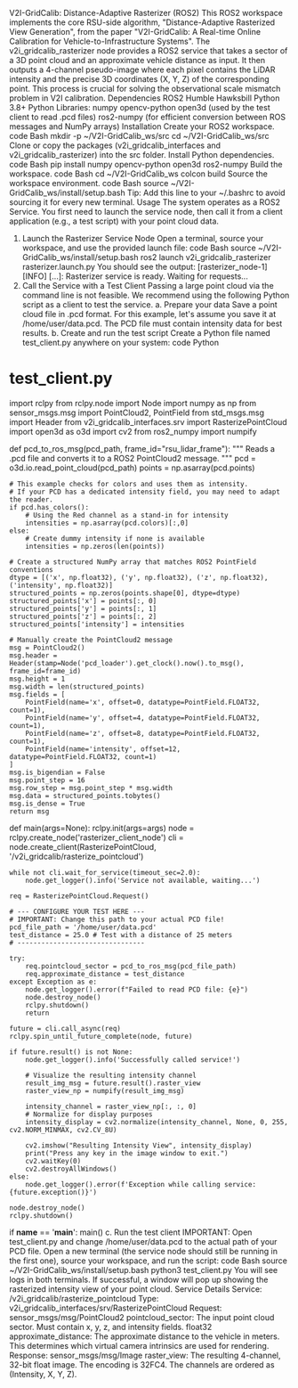 V2I-GridCalib: Distance-Adaptive Rasterizer (ROS2)
This ROS2 workspace implements the core RSU-side algorithm, "Distance-Adaptive Rasterized View Generation", from the paper "V2I-GridCalib: A Real-time Online Calibration for Vehicle-to-Infrastructure Systems".
The v2i_gridcalib_rasterizer node provides a ROS2 service that takes a sector of a 3D point cloud and an approximate vehicle distance as input. It then outputs a 4-channel pseudo-image where each pixel contains the LiDAR intensity and the precise 3D coordinates (X, Y, Z) of the corresponding point. This process is crucial for solving the observational scale mismatch problem in V2I calibration.
Dependencies
ROS2 Humble Hawksbill
Python 3.8+
Python Libraries:
numpy
opencv-python
open3d (used by the test client to read .pcd files)
ros2-numpy (for efficient conversion between ROS messages and NumPy arrays)
Installation
Create your ROS2 workspace.
code
Bash
mkdir -p ~/V2I-GridCalib_ws/src
cd ~/V2I-GridCalib_ws/src
Clone or copy the packages (v2i_gridcalib_interfaces and v2i_gridcalib_rasterizer) into the src folder.
Install Python dependencies.
code
Bash
pip install numpy opencv-python open3d ros2-numpy
Build the workspace.
code
Bash
cd ~/V2I-GridCalib_ws
colcon build
Source the workspace environment.
code
Bash
source ~/V2I-GridCalib_ws/install/setup.bash
Tip: Add this line to your ~/.bashrc to avoid sourcing it for every new terminal.
Usage
The system operates as a ROS2 Service. You first need to launch the service node, then call it from a client application (e.g., a test script) with your point cloud data.
1. Launch the Rasterizer Service Node
Open a terminal, source your workspace, and use the provided launch file:
code
Bash
source ~/V2I-GridCalib_ws/install/setup.bash
ros2 launch v2i_gridcalib_rasterizer rasterizer.launch.py
You should see the output: [rasterizer_node-1] [INFO] [...]: Rasterizer service is ready. Waiting for requests...
2. Call the Service with a Test Client
Passing a large point cloud via the command line is not feasible. We recommend using the following Python script as a client to test the service.
a. Prepare your data
Save a point cloud file in .pcd format. For this example, let's assume you save it at /home/user/data.pcd. The PCD file must contain intensity data for best results.
b. Create and run the test script
Create a Python file named test_client.py anywhere on your system:
code
Python
# test_client.py
import rclpy
from rclpy.node import Node
import numpy as np
from sensor_msgs.msg import PointCloud2, PointField
from std_msgs.msg import Header
from v2i_gridcalib_interfaces.srv import RasterizePointCloud
import open3d as o3d
import cv2
from ros2_numpy import numpify

def pcd_to_ros_msg(pcd_path, frame_id="rsu_lidar_frame"):
    """ Reads a .pcd file and converts it to a ROS2 PointCloud2 message. """
    pcd = o3d.io.read_point_cloud(pcd_path)
    points = np.asarray(pcd.points)
    
    # This example checks for colors and uses them as intensity.
    # If your PCD has a dedicated intensity field, you may need to adapt the reader.
    if pcd.has_colors(): 
        # Using the Red channel as a stand-in for intensity
        intensities = np.asarray(pcd.colors)[:,0] 
    else:
        # Create dummy intensity if none is available
        intensities = np.zeros(len(points))

    # Create a structured NumPy array that matches ROS2 PointField conventions
    dtype = [('x', np.float32), ('y', np.float32), ('z', np.float32), ('intensity', np.float32)]
    structured_points = np.zeros(points.shape[0], dtype=dtype)
    structured_points['x'] = points[:, 0]
    structured_points['y'] = points[:, 1]
    structured_points['z'] = points[:, 2]
    structured_points['intensity'] = intensities

    # Manually create the PointCloud2 message
    msg = PointCloud2()
    msg.header = Header(stamp=Node('pcd_loader').get_clock().now().to_msg(), frame_id=frame_id)
    msg.height = 1
    msg.width = len(structured_points)
    msg.fields = [
        PointField(name='x', offset=0, datatype=PointField.FLOAT32, count=1),
        PointField(name='y', offset=4, datatype=PointField.FLOAT32, count=1),
        PointField(name='z', offset=8, datatype=PointField.FLOAT32, count=1),
        PointField(name='intensity', offset=12, datatype=PointField.FLOAT32, count=1)
    ]
    msg.is_bigendian = False
    msg.point_step = 16
    msg.row_step = msg.point_step * msg.width
    msg.data = structured_points.tobytes()
    msg.is_dense = True
    return msg

def main(args=None):
    rclpy.init(args=args)
    node = rclpy.create_node('rasterizer_client_node')
    cli = node.create_client(RasterizePointCloud, '/v2i_gridcalib/rasterize_pointcloud')

    while not cli.wait_for_service(timeout_sec=2.0):
        node.get_logger().info('Service not available, waiting...')

    req = RasterizePointCloud.Request()
    
    # --- CONFIGURE YOUR TEST HERE ---
    # IMPORTANT: Change this path to your actual PCD file!
    pcd_file_path = '/home/user/data.pcd'
    test_distance = 25.0 # Test with a distance of 25 meters
    # --------------------------------

    try:
        req.pointcloud_sector = pcd_to_ros_msg(pcd_file_path)
        req.approximate_distance = test_distance
    except Exception as e:
        node.get_logger().error(f"Failed to read PCD file: {e}")
        node.destroy_node()
        rclpy.shutdown()
        return

    future = cli.call_async(req)
    rclpy.spin_until_future_complete(node, future)

    if future.result() is not None:
        node.get_logger().info('Successfully called service!')
        
        # Visualize the resulting intensity channel
        result_img_msg = future.result().raster_view
        raster_view_np = numpify(result_img_msg)
        
        intensity_channel = raster_view_np[:, :, 0]
        # Normalize for display purposes
        intensity_display = cv2.normalize(intensity_channel, None, 0, 255, cv2.NORM_MINMAX, cv2.CV_8U)
        
        cv2.imshow("Resulting Intensity View", intensity_display)
        print("Press any key in the image window to exit.")
        cv2.waitKey(0)
        cv2.destroyAllWindows()
    else:
        node.get_logger().error(f'Exception while calling service: {future.exception()}')

    node.destroy_node()
    rclpy.shutdown()

if __name__ == '__main__':
    main()
c. Run the test client
IMPORTANT: Open test_client.py and change /home/user/data.pcd to the actual path of your PCD file.
Open a new terminal (the service node should still be running in the first one), source your workspace, and run the script:
code
Bash
source ~/V2I-GridCalib_ws/install/setup.bash
python3 test_client.py
You will see logs in both terminals. If successful, a window will pop up showing the rasterized intensity view of your point cloud.
Service Details
Service: /v2i_gridcalib/rasterize_pointcloud
Type: v2i_gridcalib_interfaces/srv/RasterizePointCloud
Request:
sensor_msgs/msg/PointCloud2 pointcloud_sector: The input point cloud sector. Must contain x, y, z, and intensity fields.
float32 approximate_distance: The approximate distance to the vehicle in meters. This determines which virtual camera intrinsics are used for rendering.
Response:
sensor_msgs/msg/Image raster_view: The resulting 4-channel, 32-bit float image. The encoding is 32FC4. The channels are ordered as (Intensity, X, Y, Z).
